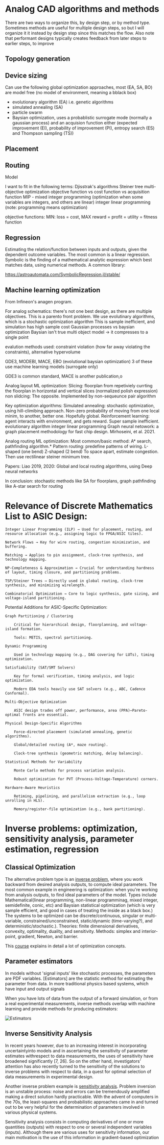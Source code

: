 # Analog CAD algorithms and methods




There are two ways to organize this, by design step, or by method type. Sometimes methods are useful for multiple design steps, so but I will organize it it instead by design step since this matches the flow. Also note that performant designs typically creates feedback from later steps to earlier steps, to improve 

## Topology generation

## Device sizing
Can use the following global optimization approaches, most (EA, SA, BO) are model free (no model of environment, meaning a bblack box)
- evolutionary algorithm (EA) i.e. genetic algorithms
- simulated annealing (SA)
- particle swarm
- Baysian optimization, uses a probablistic surrogate mode (normally a gaussian process) and an acquision function either (expected improvement (EI), probability of improvement (PI), entropy search (ES) and Thompson sampling (TS))


## Placement

## Routing




Model

I want to fit in the following terms:
Djisstrak's algorithms
Steiner tree
multi-objective optimization
objective function vs cost function vs acquisition function
MIP - mixed integer programming (optimization when some variables are integers, and others are linear)
integer linear programming (note: programming means optimization)

objective functions: MIN: loss = cost, MAX reward = profit = utility = fitness function


## Regression

Estimating the relation/function between inputs and outputs, given the dependent outcome variables. The most common is a linear regression. Symbolic is the finding of a mathematical analytic expression which best matches data, using numerical methods. A common library:

https://astroautomata.com/SymbolicRegression.jl/stable/

## Machine learning optimization

From Infineon's anagen program.

For analog schematics: there's not one best design, as there are multiple objectives. This is a parento front problem.
We use evolutinary algorithms, which is a stochastic optimization algorithm
This is sample inefficient, and simulation has high sample cost
Gaussian processes vs baysian optimization
Baysian isn't true multi object model -> it compresses to a single point

evalution methods used: constraint violation (how far away violating the constraints), alternative hypervolume

GDE3, MODEBI, MACE, EBO (evolutional baysian optimization)
3 of these use machine learning models (surrogate only)

GDE3 is common standard, MACE is another publication,o

Analog layout ML optimization:
Slicing: floorplan from repetiviely currting the floorplan in horizontal and vertical slices (normalized polish expression)
non slidcing: The opposite. Implemented by non-sequeunce pair algorithm

Key optimization algorithms:
Simulated annealing: stochastic optimization, using hill-climibing approach. Non-zero probability of moving from one local minim, to another, better one. Hopefully global.
Reinforcement learning: agent interacts with environment, and gets reward. Super sample inefficient.
evolutionary algorithm
integer linear programming
Graph neural netowork: a graph placement methodology for fast chip design. Mirhoseini, et al. 2021.

Analog routing ML optimization:
Most common/basic method: A* search, pathfinding algorithm.*
Pattern routing: predefine patterns of wiring. L-shaped (one bend) Z-shaped (2 bend)
To space apart, estimate congestion.
Then use rectilinear steiner minimum tree.

Papers: Liao 2019, 2020: Global and local routing algorithms, using Deep neural networks

In conclusion: stochastic methods like SA for floorplans, graph pathfinding like A-star search for routing


# Relevance of Discrete Mathematics List to ASIC Design:

    Integer Linear Programming (ILP) → Used for placement, routing, and resource allocation (e.g., assigning logic to FPGA/ASIC tiles).

    Network Flows → Key for wire routing, congestion minimization, and buffering.

    Matching → Applies to pin assignment, clock-tree synthesis, and technology mapping.

    NP-Completeness & Approximation → Crucial for understanding hardness of layout, timing closure, and partitioning problems.

    TSP/Steiner Trees → Directly used in global routing, clock-tree synthesis, and minimizing wirelength.

    Combinatorial Optimization → Core to logic synthesis, gate sizing, and voltage-island partitioning.

Potential Additions for ASIC-Specific Optimization:

    Graph Partitioning / Clustering

        Critical for hierarchical design, floorplanning, and voltage-island formation.

        Tools: METIS, spectral partitioning.

    Dynamic Programming

        Used in technology mapping (e.g., DAG covering for LUTs), timing optimization.

    Satisfiability (SAT/SMT Solvers)

        Key for formal verification, timing analysis, and logic optimization.

        Modern EDA tools heavily use SAT solvers (e.g., ABC, Cadence Conformal).

    Multi-Objective Optimization

        ASIC design trades off power, performance, area (PPA)—Pareto-optimal fronts are essential.

    Physical Design-Specific Algorithms

        Force-directed placement (simulated annealing, genetic algorithms).

        Global/detailed routing (A*, maze routing).

        Clock-tree synthesis (geometric matching, delay balancing).

    Statistical Methods for Variability

        Monte Carlo methods for process variation analysis.

        Robust optimization for PVT (Process-Voltage-Temperature) corners.

    Hardware-Aware Heuristics

        Retiming, pipelining, and parallelism extraction (e.g., loop unrolling in HLS).

        Memory/register-file optimization (e.g., bank partitioning).


# Inverse problems: optimization, sensitivity analysis, parameter estimation, regression

## Classical Optimization

The alternative problem type is an [inverse problem](https://en.wikipedia.org/wiki/Inverse_problem), where you work backward from desired analysis outputs, to compute ideal parameters. The most common example in engineering is optimization: when you're working from analysis outputs, to find ideal parameters of the model. Types include Mathematical(linear programming, non-linear programminag, mixed integer, semidefinite, conic, etc) and Baysian statistical optimization (which is very sample efficient, and good in cases of treating the inside as a black box.) The systems to be optimized can be discrete/continuous, singular or multi-variable, constrained/unconstrained, static/dynamic (time-varying?), and deterministic/stochastic.). Theories: finite dimensional derivatives, convexity, optimality, duality, and sensitivity. Methods: simplex and interior-point, gradient, Newton, and barrier.

This [course](https://web.stanford.edu/group/sisl/k12/optimization/#!index.md) explains in detail a lot of optimization concepts.

## Parameter estimators
In models without 'signal inputs' like stochastic processes, the parameters are PDF variables. [Estimators] are the statistic method for estimating the parameter from data. In more traditional physics based systems, which have input and output signals

When you have lots of data from the output of a forward simulation, or from a real experimental measurements, inverse methods overlap with machine learning and provide methods for producing estimators:

![Estimators](https://scikit-learn.org/stable/_static/ml_map.png)

## Inverse Sensitivity Analysis

In recent years however, due to an increasing interest in incorporating uncertaintyinto models and in ascertaining the sensitivity of parameter estimates withrespect to data measurements, the uses of sensitivity have broadened significantly [7, 26]. 
So on the other hand, investigators’ attention has also recently turned to the sensitivity of the solutions to inverse problems with respect to data, in a quest for optimal selection of data measurements in experimental design. 

Another inverse problem example is [sensitivity analysis](https://en.wikipedia.org/wiki/Sensitivity_analysis). Problem inversion is an unstable process: noise and errors can be tremendously amplified making a direct solution hardly practicable. With the advent of computers in the 70s, the least-squares and probabilistic approaches came in and turned out to be very helpful for the determination of parameters involved in various physical systems.

Sensitivity analysis consists in computing derivatives of one or more quantities (outputs) with respect to one or several independent variables (inputs). Although there are various uses for sensitivity information, our main motivation is the use of this information in gradient-based optimization

